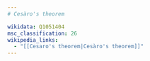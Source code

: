 ```yaml
---
# Cesàro's theorem

wikidata: Q1051404
msc_classification: 26
wikipedia_links:
  - "[[Cesaro's theorem|Cesàro's theorem]]"
---
```

